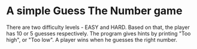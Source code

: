 # A simple Guess The Number game

There are two difficulty levels - EASY and HARD. Based on that, the player has 10 or 5 guesses respectively. 
The program gives hints by printing "Too high", or "Too low". A player wins when he guesses the right number.
